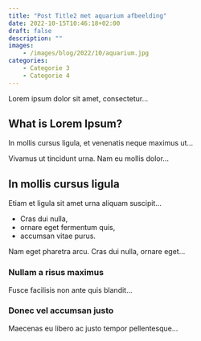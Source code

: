 ```yaml
---
title: "Post Title2 met aquarium afbeelding"
date: 2022-10-15T10:46:18+02:00
draft: false
description: ""
images:
    - /images/blog/2022/10/aquarium.jpg
categories:
    - Categorie 3
    - Categorie 4
---
```


Lorem ipsum dolor sit amet, consectetur...

## What is Lorem Ipsum?
In mollis cursus ligula, et venenatis neque maximus ut...

Vivamus ut tincidunt urna. Nam eu mollis dolor...

<!--more-->

## In mollis cursus ligula
Etiam et ligula sit amet urna aliquam suscipit...

- Cras dui nulla,
- ornare eget fermentum quis, 
- accumsan vitae purus.

Nam eget pharetra arcu. Cras dui nulla, ornare eget...

### Nullam a risus maximus
Fusce facilisis non ante quis blandit...

### Donec vel accumsan justo
Maecenas eu libero ac justo tempor pellentesque...